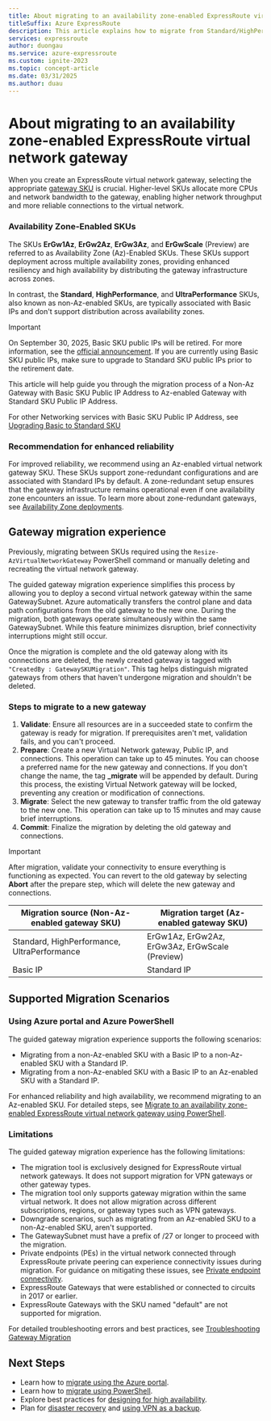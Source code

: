 ```yaml
---
title: About migrating to an availability zone-enabled ExpressRoute virtual network gateway
titleSuffix: Azure ExpressRoute
description: This article explains how to migrate from Standard/HighPerf/UltraPerf SKUs to ErGw1/2/3AZ SKUs.
services: expressroute
author: duongau
ms.service: azure-expressroute
ms.custom: ignite-2023
ms.topic: concept-article
ms.date: 03/31/2025
ms.author: duau
---
```


# About migrating to an availability zone-enabled ExpressRoute virtual network gateway 
When you create an ExpressRoute virtual network gateway, selecting the appropriate [gateway SKU](expressroute-about-virtual-network-gateways.md#gateway-types) is crucial. Higher-level SKUs allocate more CPUs and network bandwidth to the gateway, enabling higher network throughput and more reliable connections to the virtual network.

### Availability Zone-Enabled SKUs

The SKUs **ErGw1Az**, **ErGw2Az**, **ErGw3Az**, and **ErGwScale** (Preview) are referred to as Availability Zone (Az)-Enabled SKUs. These SKUs support deployment across multiple availability zones, providing enhanced resiliency and high availability by distributing the gateway infrastructure across zones.

In contrast, the **Standard**, **HighPerformance**, and **UltraPerformance** SKUs, also known as non-Az-enabled SKUs, are typically associated with Basic IPs and don't support distribution across availability zones.

>[!Important]
>On September 30, 2025, Basic SKU public IPs will be retired. For more information, see the [official announcement](https://azure.microsoft.com/updates/upgrade-to-standard-sku-public-ip-addresses-in-azure-by-30-september-2025-basic-sku-will-be-retired/). If you are currently using Basic SKU public IPs, make sure to upgrade to Standard SKU public IPs prior to the retirement date. 

This article will help guide you through the migration process of a Non-Az Gateway with Basic SKU Public IP Address to Az-enabled Gateway with Standard SKU Public IP Address.

For other Networking services with Basic SKU Public IP Address, see [Upgrading Basic to Standard SKU](../virtual-network/ip-services/public-ip-basic-upgrade-guidance.md#steps-to-complete-the-upgrade)

### Recommendation for enhanced reliability

For improved reliability, we recommend using an Az-enabled virtual network gateway SKU. These SKUs support zone-redundant configurations and are associated with Standard IPs by default. A zone-redundant setup ensures that the gateway infrastructure remains operational even if one availability zone encounters an issue. To learn more about zone-redundant gateways, see [Availability Zone deployments](../reliability/availability-zones-overview.md).

## Gateway migration experience

Previously, migrating between SKUs required using the `Resize-AzVirtualNetworkGateway` PowerShell command or manually deleting and recreating the virtual network gateway.

The guided gateway migration experience simplifies this process by allowing you to deploy a second virtual network gateway within the same GatewaySubnet. Azure automatically transfers the control plane and data path configurations from the old gateway to the new one. During the migration, both gateways operate simultaneously within the same GatewaySubnet. While this feature minimizes disruption, brief connectivity interruptions might still occur.

Once the migration is complete and the old gateway along with its connections are deleted, the newly created gateway is tagged with `"CreatedBy : GatewaySKUMigration"`. This tag helps distinguish migrated gateways from others that haven't undergone migration and shouldn't be deleted.

### Steps to migrate to a new gateway

1. **Validate**: Ensure all resources are in a succeeded state to confirm the gateway is ready for migration. If prerequisites aren't met, validation fails, and you can't proceed.
2. **Prepare**: Create a new Virtual Network gateway, Public IP, and connections. This operation can take up to 45 minutes. You can choose a preferred name for the new gateway and connections. If you don't change the name, the tag **_migrate** will be appended by default. During this process, the existing Virtual Network gateway will be locked, preventing any creation or modification of connections.
3. **Migrate**: Select the new gateway to transfer traffic from the old gateway to the new one. This operation can take up to 15 minutes and may cause brief interruptions.
4. **Commit**: Finalize the migration by deleting the old gateway and connections.

> [!IMPORTANT]
> After migration, validate your connectivity to ensure everything is functioning as expected. You can revert to the old gateway by selecting **Abort** after the prepare step, which will delete the new gateway and connections.

| Migration source (Non-Az-enabled gateway SKU) | Migration target (Az-enabled gateway SKU) |
|--|--|
| Standard, HighPerformance, UltraPerformance | ErGw1Az, ErGw2Az, ErGw3Az, ErGwScale (Preview) |
| Basic IP | Standard IP |

## Supported Migration Scenarios

### Using Azure portal and Azure PowerShell

The guided gateway migration experience supports the following scenarios:

- Migrating from a non-Az-enabled SKU with a Basic IP to a non-Az-enabled SKU with a Standard IP.
- Migrating from a non-Az-enabled SKU with a Basic IP to an Az-enabled SKU with a Standard IP.

For enhanced reliability and high availability, we recommend migrating to an Az-enabled SKU. For detailed steps, see [Migrate to an availability zone-enabled ExpressRoute virtual network gateway using PowerShell](expressroute-howto-gateway-migration-powershell.md).

### Limitations

The guided gateway migration experience has the following limitations:

- The migration tool is exclusively designed for ExpressRoute virtual network gateways. It does not support migration for VPN gateways or other gateway types.
- The migration tool only supports gateway migration within the same virtual network. It does not allow migration across different subscriptions, regions, or gateway types such as VPN gateways.
- Downgrade scenarios, such as migrating from an Az-enabled SKU to a non-Az-enabled SKU, aren't supported.
- The GatewaySubnet must have a prefix of /27 or longer to proceed with the migration.
- Private endpoints (PEs) in the virtual network connected through ExpressRoute private peering can experience connectivity issues during migration. For guidance on mitigating these issues, see [Private endpoint connectivity](expressroute-about-virtual-network-gateways.md#private-endpoint-connectivity-and-planned-maintenance-events).
- ExpressRoute Gateways that were established or connected to circuits in 2017 or earlier.
- ExpressRoute Gateways with the SKU named "default" are not supported for migration.

For detailed troubleshooting errors and best practices, see [Troubleshooting Gateway Migration](gateway-migration-error-messaging.md)

## Next Steps

- Learn how to [migrate using the Azure portal](expressroute-howto-gateway-migration-portal.md).
- Learn how to [migrate using PowerShell](expressroute-howto-gateway-migration-powershell.md).
- Explore best practices for [designing for high availability](designing-for-high-availability-with-expressroute.md).
- Plan for [disaster recovery](designing-for-disaster-recovery-with-expressroute-privatepeering.md) and [using VPN as a backup](use-s2s-vpn-as-backup-for-expressroute-privatepeering.md).
